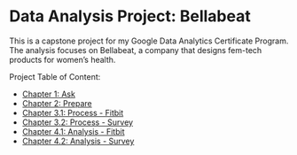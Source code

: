 # Data Analysis Project: Bellabeat

This is a capstone project for my Google Data Analytics Certificate Program. The analysis focuses on Bellabeat, a company that designs fem-tech products for women’s health.

Project Table of Content:

* [Chapter 1: Ask](Chapter1-Ask)
* [Chapter 2: Prepare](Chapter2-Prepare)
* [Chapter 3.1: Process - Fitbit](Chapter3-Process-Fitbit)
* [Chapter 3.2: Process - Survey](Chapter3-Process-Survey)
* [Chapter 4.1: Analysis - Fitbit](Chapter4-Analysis-Fitbit)
* [Chapter 4.2: Analysis - Survey](Chapter4-Analysis-Survey)



